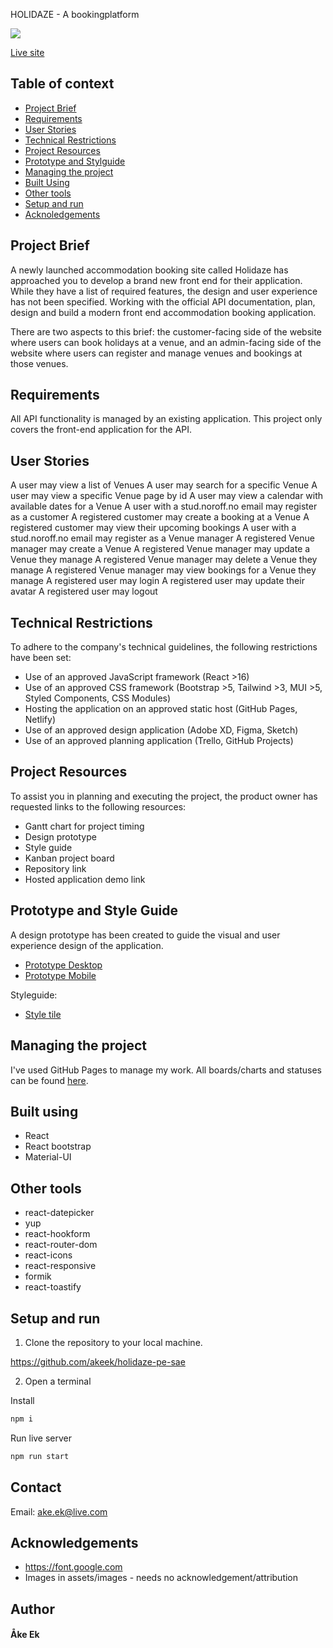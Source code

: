 HOLIDAZE - A bookingplatform

<img src="./src/assets/images/printscreen-homepage.png">

[Live site](https://polite-taffy-229633.netlify.app/)

## Table of context

- [Project Brief](#project-brief)
- [Requirements](#requirements)
- [User Stories](#user-stories)
- [Technical Restrictions](#technical-restrictions)
- [Project Resources](#project-resources)
- [Prototype and Stylguide](#prototype-and-styleguide)
- [Managing the project](#managing-the-project)
- [Built Using](#built-using)
- [Other tools](#other-tools)
- [Setup and run](#setup-and-run)
- [Acknoledgements](#acknowledgements)


## Project Brief

A newly launched accommodation booking site called Holidaze has approached you to develop a brand new front end for their application. While they have a list of required features, the design and user experience has not been specified. Working with the official API documentation, plan, design and build a modern front end accommodation booking application.

There are two aspects to this brief: the customer-facing side of the website where users can book holidays at a venue, and an admin-facing side of the website where users can register and manage venues and bookings at those venues.

## Requirements

All API functionality is managed by an existing application. This project only covers the front-end application for the API.

## User Stories

A user may view a list of Venues
A user may search for a specific Venue
A user may view a specific Venue page by id
A user may view a calendar with available dates for a Venue
A user with a stud.noroff.no email may register as a customer
A registered customer may create a booking at a Venue
A registered customer may view their upcoming bookings
A user with a stud.noroff.no email may register as a Venue manager
A registered Venue manager may create a Venue
A registered Venue manager may update a Venue they manage
A registered Venue manager may delete a Venue they manage
A registered Venue manager may view bookings for a Venue they manage
A registered user may login
A registered user may update their avatar
A registered user may logout

## Technical Restrictions

To adhere to the company's technical guidelines, the following restrictions have been set:

- Use of an approved JavaScript framework (React >16)
- Use of an approved CSS framework (Bootstrap >5, Tailwind >3, MUI >5, Styled Components, CSS Modules)
- Hosting the application on an approved static host (GitHub Pages, Netlify)
- Use of an approved design application (Adobe XD, Figma, Sketch)
- Use of an approved planning application (Trello, GitHub Projects)

## Project Resources

To assist you in planning and executing the project, the product owner has requested links to the following resources:

- Gantt chart for project timing
- Design prototype
- Style guide
- Kanban project board
- Repository link
- Hosted application demo link

## Prototype and Style Guide

A design prototype has been created to guide the visual and user experience design of the application.

- [Prototype Desktop](https://xd.adobe.com/view/7f966b5c-0142-450a-a5b2-8000108d35e1-2ac5/)
- [Prototype Mobile](https://xd.adobe.com/view/524ac5d9-8e78-43c6-8c5a-ccf7f2c3d8f6-0719/)

Styleguide:

- [Style tile](https://xd.adobe.com/view/ba14cfbf-d5a9-4463-a22a-cdf0315d6e24-ef47/)

## Managing the project

I've used GitHub Pages to manage my work. All boards/charts and statuses can be found [here](https://github.com/users/akeek/projects/2).

## Built using

- React
- React bootstrap
- Material-UI

## Other tools

- react-datepicker
- yup
- react-hookform
- react-router-dom
- react-icons
- react-responsive
- formik
- react-toastify

## Setup and run

1. Clone the repository to your local machine.

https://github.com/akeek/holidaze-pe-sae

2. Open a terminal

Install
```md
npm i
```

Run live server
```md
npm run start
```

## Contact

Email:
ake.ek@live.com

## Acknowledgements

- https://font.google.com
- Images in assets/images - needs no acknowledgement/attribution

## Author

<h4>Åke Ek</h4>